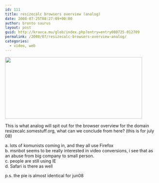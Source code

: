 ```yaml
---
id: 111
title: resizecalc browsers overview (analog)
date: 2008-07-25T08:27:09+00:00
author: bronto saurus
layout: post
guid: http://kravca.mu/glob/index.php?entry=entry080725-012709
permalink: /2008/07/resizecalc-browsers-overview-analog/
categories:
  - video, web
---
```

<img src="/images/browsers_resizecalc.png" width="452" height="203" border="0" alt="" />

This is what analog will spit out for the browser overview for the domain resizecalc.somestuff.org, what can we conclude from here? (this is for july 08)

a. lots of komunists coming in, and they all use Firefox  
b. msnbot seems to be really interested in video conversions, i see that as an abuse from big company to small person.  
c. people are still using IE  
d. Safari is there as well

p.s. the pie is almost identical for jun08